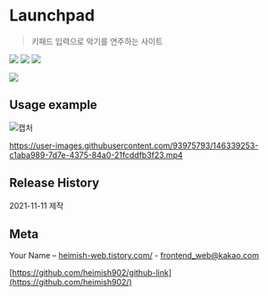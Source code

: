 # Launchpad
> 키패드 입력으로 악기를 연주하는 사이트

<img src="https://img.shields.io/badge/-HTML5-E34F26?style=flat&logo=HTML5" /> <img src="https://img.shields.io/badge/-CSS3-1572B6?style=flat&logo=CSS3" /> <img src="https://img.shields.io/badge/-jQuery-0769AD?style=flat&logo=jQuery" />


![](header.png)

## Usage example

![캡처](https://user-images.githubusercontent.com/93975793/146338440-1ff86d94-c68d-4d1e-a8c0-7bf3f35d192b.PNG)


https://user-images.githubusercontent.com/93975793/146339253-c1aba989-7d7e-4375-84a0-21fcddfb3f23.mp4


## Release History

2021-11-11 제작

## Meta

Your Name – [heimish-web.tistory.com/](https://https://heimish-web.tistory.com/) - frontend_web@kakao.com

[https://github.com/heimish902/github-link](https://github.com/heimish902/)
